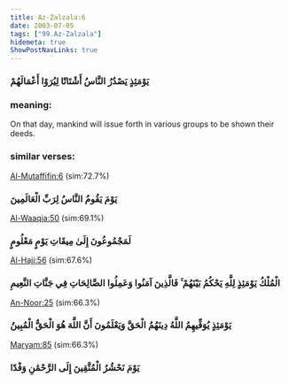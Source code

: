 ```yaml
---
title: Az-Zalzala:6
date: 2003-07-05
tags: ["99.Az-Zalzala"]
hidemeta: true 
ShowPostNavLinks: true 
---
```

### يَوْمَئِذٍ يَصْدُرُ النَّاسُ أَشْتَاتًا لِيُرَوْا أَعْمَالَهُمْ
### meaning: 
On that day, mankind will issue forth in various groups to be shown their deeds.
### similar verses: 

[Al-Mutaffifin:6](/83/6) (sim:72.7%)

### يَوْمَ يَقُومُ النَّاسُ لِرَبِّ الْعَالَمِينَ

[Al-Waaqia:50](/56/50) (sim:69.1%)

### لَمَجْمُوعُونَ إِلَىٰ مِيقَاتِ يَوْمٍ مَعْلُومٍ

[Al-Hajj:56](/22/56) (sim:67.6%)

### الْمُلْكُ يَوْمَئِذٍ لِلَّهِ يَحْكُمُ بَيْنَهُمْ ۚ فَالَّذِينَ آمَنُوا وَعَمِلُوا الصَّالِحَاتِ فِي جَنَّاتِ النَّعِيمِ

[An-Noor:25](/24/25) (sim:66.3%)

### يَوْمَئِذٍ يُوَفِّيهِمُ اللَّهُ دِينَهُمُ الْحَقَّ وَيَعْلَمُونَ أَنَّ اللَّهَ هُوَ الْحَقُّ الْمُبِينُ

[Maryam:85](/19/85) (sim:66.3%)

### يَوْمَ نَحْشُرُ الْمُتَّقِينَ إِلَى الرَّحْمَٰنِ وَفْدًا
